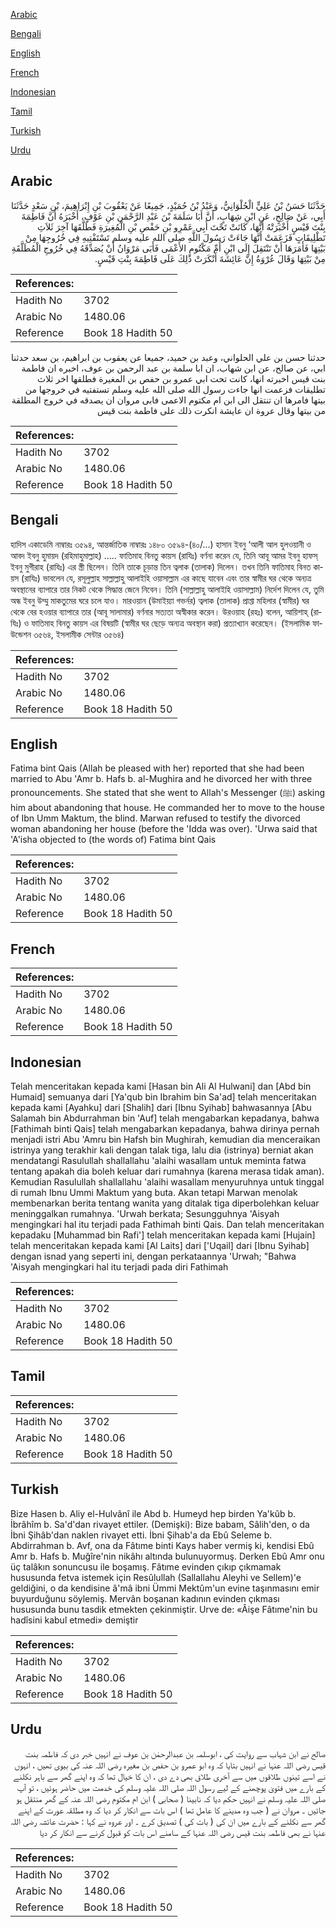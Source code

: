 [Arabic](#arabic)

[Bengali](#bengali)

[English](#english)

[French](#french)

[Indonesian](#indonesian)

[Tamil](#tamil)

[Turkish](#turkish)

[Urdu](#urdu)

## Arabic


<div dir="rtl" lang="ar" style={{fontSize:'larger',backgroundColor:'#f8f9fa',padding:20}}>
حَدَّثَنَا حَسَنُ بْنُ عَلِيٍّ الْحُلْوَانِيُّ، وَعَبْدُ بْنُ حُمَيْدٍ، جَمِيعًا عَنْ يَعْقُوبَ بْنِ إِبْرَاهِيمَ، بْنِ سَعْدٍ حَدَّثَنَا أَبِي، عَنْ صَالِحٍ، عَنِ ابْنِ شِهَابٍ، أَنَّ أَبَا سَلَمَةَ بْنَ عَبْدِ الرَّحْمَنِ بْنِ عَوْفٍ، أَخْبَرَهُ أَنَّ فَاطِمَةَ بِنْتَ قَيْسٍ أَخْبَرَتْهُ أَنَّهَا، كَانَتْ تَحْتَ أَبِي عَمْرِو بْنِ حَفْصِ بْنِ الْمُغِيرَةِ فَطَلَّقَهَا آخِرَ ثَلاَثِ تَطْلِيقَاتٍ فَزَعَمَتْ أَنَّهَا جَاءَتْ رَسُولَ اللَّهِ صلى الله عليه وسلم تَسْتَفْتِيهِ فِي خُرُوجِهَا مِنْ بَيْتِهَا فَأَمَرَهَا أَنْ تَنْتَقِلَ إِلَى ابْنِ أُمِّ مَكْتُومٍ الأَعْمَى فَأَبَى مَرْوَانُ أَنْ يُصَدِّقَهُ فِي خُرُوجِ الْمُطَلَّقَةِ مِنْ بَيْتِهَا وَقَالَ عُرْوَةُ إِنَّ عَائِشَةَ أَنْكَرَتْ ذَلِكَ عَلَى فَاطِمَةَ بِنْتِ قَيْسٍ.‏
</div>
<div style={{backgroundColor:'#f8f9fa',padding:20, marginBottom: 10}}><table> <thead> <tr> <th>References:</th> <th></th> </tr> </thead> <tbody><tr><td>Hadith No</td><td>3702</td></tr><tr><td>Arabic No</td><td>1480.06</td></tr><tr><td>Reference</td><td>Book 18 Hadith 50</td></tr></tbody></table></div>


<div dir="rtl" lang="ar" style={{fontSize:'larger',backgroundColor:'#f8f9fa',padding:20}}>
حدثنا حسن بن علي الحلواني، وعبد بن حميد، جميعا عن يعقوب بن ابراهيم، بن سعد حدثنا ابي، عن صالح، عن ابن شهاب، ان ابا سلمة بن عبد الرحمن بن عوف، اخبره ان فاطمة بنت قيس اخبرته انها، كانت تحت ابي عمرو بن حفص بن المغيرة فطلقها اخر ثلاث تطليقات فزعمت انها جاءت رسول الله صلى الله عليه وسلم تستفتيه في خروجها من بيتها فامرها ان تنتقل الى ابن ام مكتوم الاعمى فابى مروان ان يصدقه في خروج المطلقة من بيتها وقال عروة ان عايشة انكرت ذلك على فاطمة بنت قيس
</div>
<div style={{backgroundColor:'#f8f9fa',padding:20, marginBottom: 10}}><table> <thead> <tr> <th>References:</th> <th></th> </tr> </thead> <tbody><tr><td>Hadith No</td><td>3702</td></tr><tr><td>Arabic No</td><td>1480.06</td></tr><tr><td>Reference</td><td>Book 18 Hadith 50</td></tr></tbody></table></div>

## Bengali


<div dir="ltr" lang="bn" style={{fontSize:'larger',backgroundColor:'#f8f9fa',padding:20}}>
হাদিস একাডেমি নাম্বারঃ ৩৫৯৪, আন্তর্জাতিক নাম্বারঃ ১৪৮০ ৩৫৯৪-(৪০/...) হাসান ইবনু ‘আলী আল হুলওয়ানী ও আবদ ইবনু হুমায়দ (রহিমাহুমাল্লাহ) ..... ফাতিমাহ বিনতু কায়স (রাযিঃ) বর্ণনা করেন যে, তিনি আবূ আমর ইবনু হাফস্ ইবনু মুগীরাহ (রাযিঃ) এর স্ত্রী ছিলেন। তিনি তাকে চূড়ান্ত তিন ত্বলাক (তালাক) দিলেন। তখন তিনি ফাতিমাহ বিনত কায়স (রাযিঃ) ভাবলেন যে, রসূলুল্লাহ সাল্লাল্লাহু আলাইহি ওয়াসাল্লাম এর কাছে যাবেন এবং তার স্বামীর ঘর থেকে অন্যত্র অবস্থানের ব্যাপারে তার নিকট থেকে সিদ্ধান্ত জেনে নিবেন। তিনি (সাল্লাল্লাহু আলাইহি ওয়াসাল্লাম) নির্দেশ দিলেন যে, তুমি অন্ধ ইবনু উম্মু মাকতুমের ঘরে চলে যাও। মারওয়ান (উমাইয়্যা গভর্নর) ত্বলাক (তালাক) প্রাপ্তা মহিলার (স্বামীর) ঘর থেকে বের হওয়ার ব্যাপারে তার (আবূ সালামার) বর্ণনার সত্যতা অস্বীকার করেন। উরওয়াহ (রহঃ) বলেন, আয়িশাহ্ (রাযিঃ) ও ফাতিমাহ বিনতু কায়স এর বিষয়টি (স্বামীর ঘর ছেড়ে অন্যত্র অবস্থান করা) প্রত্যাখ্যান করেছেন। (ইসলামিক ফাউন্ডেশন ৩৫৬৪, ইসলামীক সেন্টার ৩৫৬৪)
</div>
<div style={{backgroundColor:'#f8f9fa',padding:20, marginBottom: 10}}><table> <thead> <tr> <th>References:</th> <th></th> </tr> </thead> <tbody><tr><td>Hadith No</td><td>3702</td></tr><tr><td>Arabic No</td><td>1480.06</td></tr><tr><td>Reference</td><td>Book 18 Hadith 50</td></tr></tbody></table></div>

## English


<div dir="ltr" lang="en" style={{fontSize:'larger',backgroundColor:'#f8f9fa',padding:20}}>
Fatima bint Qais (Allah be pleased with her) reported that she had been married to Abu 'Amr b. Hafs b. al-Mughira and he divorced her with three pronouncements. She stated that she went to Allah's Messenger (ﷺ) asking him about abandoning that house. He commanded her to move to the house of Ibn Umm Maktum, the blind. Marwan refused to testify the divorced woman abandoning her house (before the 'Idda was over). 'Urwa said that 'A'isha objected to (the words of) Fatima bint Qais
</div>
<div style={{backgroundColor:'#f8f9fa',padding:20, marginBottom: 10}}><table> <thead> <tr> <th>References:</th> <th></th> </tr> </thead> <tbody><tr><td>Hadith No</td><td>3702</td></tr><tr><td>Arabic No</td><td>1480.06</td></tr><tr><td>Reference</td><td>Book 18 Hadith 50</td></tr></tbody></table></div>

## French


<div dir="ltr" lang="fr" style={{fontSize:'larger',backgroundColor:'#f8f9fa',padding:20}}>

</div>
<div style={{backgroundColor:'#f8f9fa',padding:20, marginBottom: 10}}><table> <thead> <tr> <th>References:</th> <th></th> </tr> </thead> <tbody><tr><td>Hadith No</td><td>3702</td></tr><tr><td>Arabic No</td><td>1480.06</td></tr><tr><td>Reference</td><td>Book 18 Hadith 50</td></tr></tbody></table></div>

## Indonesian


<div dir="ltr" lang="id" style={{fontSize:'larger',backgroundColor:'#f8f9fa',padding:20}}>
Telah menceritakan kepada kami [Hasan bin Ali Al Hulwani] dan [Abd bin Humaid] semuanya dari [Ya'qub bin Ibrahim bin Sa'ad] telah menceritakan kepada kami [Ayahku] dari [Shalih] dari [Ibnu Syihab] bahwasannya [Abu Salamah bin Abdurrahman bin 'Auf] telah mengabarkan kepadanya, bahwa [Fathimah binti Qais] telah mengabarkan kepadanya, bahwa dirinya pernah menjadi istri Abu 'Amru bin Hafsh bin Mughirah, kemudian dia menceraikan istrinya yang terakhir kali dengan talak tiga, lalu dia (istrinya) berniat akan mendatangi Rasulullah shallallahu 'alaihi wasallam untuk meminta fatwa tentang apakah dia boleh keluar dari rumahnya (karena merasa tidak aman). Kemudian Rasulullah shallallahu 'alaihi wasallam menyuruhnya untuk tinggal di rumah Ibnu Ummi Maktum yang buta. Akan tetapi Marwan menolak membenarkan berita tentang wanita yang ditalak tiga diperbolehkan keluar meninggalkan rumahnya. 'Urwah berkata; Sesungguhnya 'Aisyah mengingkari hal itu terjadi pada Fathimah binti Qais. Dan telah menceritakan kepadaku [Muhammad bin Rafi'] telah menceritakan kepada kami [Hujain] telah menceritakan kepada kami [Al Laits] dari ['Uqail] dari [Ibnu Syihab] dengan isnad yang seperti ini, dengan perkataannya 'Urwah; "Bahwa 'Aisyah mengingkari hal itu terjadi pada diri Fathimah
</div>
<div style={{backgroundColor:'#f8f9fa',padding:20, marginBottom: 10}}><table> <thead> <tr> <th>References:</th> <th></th> </tr> </thead> <tbody><tr><td>Hadith No</td><td>3702</td></tr><tr><td>Arabic No</td><td>1480.06</td></tr><tr><td>Reference</td><td>Book 18 Hadith 50</td></tr></tbody></table></div>

## Tamil


<div dir="ltr" lang="ta" style={{fontSize:'larger',backgroundColor:'#f8f9fa',padding:20}}>

</div>
<div style={{backgroundColor:'#f8f9fa',padding:20, marginBottom: 10}}><table> <thead> <tr> <th>References:</th> <th></th> </tr> </thead> <tbody><tr><td>Hadith No</td><td>3702</td></tr><tr><td>Arabic No</td><td>1480.06</td></tr><tr><td>Reference</td><td>Book 18 Hadith 50</td></tr></tbody></table></div>

## Turkish


<div dir="ltr" lang="tr" style={{fontSize:'larger',backgroundColor:'#f8f9fa',padding:20}}>
Bize Hasen b. Aliy el-Hulvânî ile Abd b. Humeyd hep birden Ya'kûb b. İbrâhîm b. Sa'd'dan rivayet ettiler. (Demişki): Bize babam, Sâlih'den, o da İbni Şihâb'dan naklen rivayet etti. İbni Şihab'a da Ebû Seleme b. Abdirrahman b. Avf, ona da Fâtıme binti Kays haber vermiş ki, kendisi Ebû Amr b. Hafs b. Muğîre'nin nikâhı altında bulunuyormuş. Derken Ebû Amr onu üç talâkın sonuncusu ile boşamış. Fâtıme evinden çıkıp çıkmamak hususunda fetva istemek için Resûlullah (Sallallahu Aleyhi ve Sellem)'e geldiğini, o da kendisine â'mâ ibni Ümmi Mektûm'un evine taşınmasını emir buyurduğunu söylemiş. Mervân boşanan kadının evinden çıkması hususunda bunu tasdik etmekten çekinmiştir. Urve de: «Âişe Fâtıme'nin bu hadîsini kabul etmedi» demiştir
</div>
<div style={{backgroundColor:'#f8f9fa',padding:20, marginBottom: 10}}><table> <thead> <tr> <th>References:</th> <th></th> </tr> </thead> <tbody><tr><td>Hadith No</td><td>3702</td></tr><tr><td>Arabic No</td><td>1480.06</td></tr><tr><td>Reference</td><td>Book 18 Hadith 50</td></tr></tbody></table></div>

## Urdu


<div dir="rtl" lang="ur" style={{fontSize:'larger',backgroundColor:'#f8f9fa',padding:20}}>
صالح نے ابن شہاب سے روایت کی ، ابوسلمہ بن عبدالرحمٰن بن عوف نے انہیں خبر دی کہ فاطمہ بنت قیس رضی اللہ عنہا نے انہیں بتایا کہ وہ ابو عمرو بن حفص بن مغیرہ رضی اللہ عنہ کی بیوی تھیں ، انہوں نے اسے تینوں طلاقوں میں سے آخری طلاق بھی دے دی ، ان کا خیال تھا کہ وہ اپنے گھر سے باہر نکلنے کے بارے میں فتویٰ پوچھنے کے لیے رسول اللہ صلی اللہ علیہ وسلم کی خدمت میں حاضر ہوئیں ، تو آپ صلی اللہ علیہ وسلم نے انہیں حکم دیا کہ نابینا ( صحابی ) ابن ام مکتوم رضی اللہ عنہ کے گھر منتقل ہو جائیں ۔ مروان نے ( جب وہ مدینے کا عامل تھا ) اس بات سے انکار کر دیا کہ وہ مطلقہ عورت کے اپنے گھر سے نکلنے کے بارے میں ان کی ( بات کی ) تصدیق کرے ۔ اور عروہ نے کہا : حضرت عائشہ رضی اللہ عنہا نے بھی فاطمہ بنت قیس رضی اللہ عنہا کے سامنے اس بات کو قبول کرنے سے انکار کر دیا
</div>
<div style={{backgroundColor:'#f8f9fa',padding:20, marginBottom: 10}}><table> <thead> <tr> <th>References:</th> <th></th> </tr> </thead> <tbody><tr><td>Hadith No</td><td>3702</td></tr><tr><td>Arabic No</td><td>1480.06</td></tr><tr><td>Reference</td><td>Book 18 Hadith 50</td></tr></tbody></table></div>